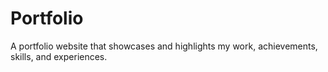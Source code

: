 # Portfolio
 A portfolio website that showcases and highlights my work, achievements, skills, and experiences.
